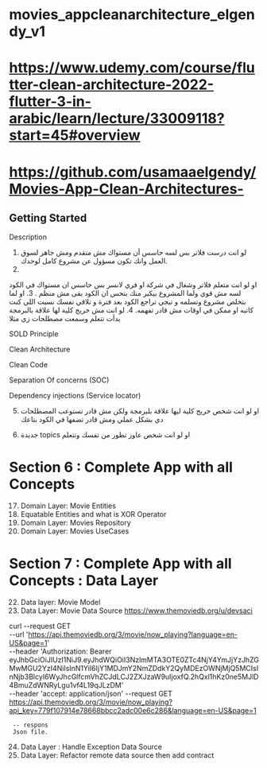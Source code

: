 # movies_appcleanarchitecture_elgendy_v1

# https://www.udemy.com/course/flutter-clean-architecture-2022-flutter-3-in-arabic/learn/lecture/33009118?start=45#overview

# https://github.com/usamaaelgendy/Movies-App-Clean-Architectures- 

## Getting Started
Description
1. لو انت درست فلاتر بس لسه حاسس أن مستواك مش متقدم ومش جاهز لسوق العمل وانك تكون مسؤول عن مشروع كامل لوحدك.
2. 
او لو انت متعلم فلاتر وشغال في شركة او فري لانسر بس حاسس ان مستواك في الكود لسه مش قوي ولما المشروع بيكبر منك بتحس ان الكود بقى مش منظم .
3. 
او لما بتخلص مشروع وتسلمه و تيجي تراجع الكود بعد فترة و تلاقي نفسك نسيت اللي كنت كاتبه او ممكن في اوقات مش قادر تفهمه.
4. 
  لو انت مش خريج كلية لها علاقة بالبرمجة بدأت تتعلم وسمعت مصطلحات زي مثلا

SOLD Principle

Clean Architecture 

Clean Code

Separation Of concerns (SOC)

Dependency injections (Service locator)


5.  او لو انت شخص خريج كلية ليها علاقة بلبرمجة ولكن مش قادر تستوعب المصطلحات دي بشكل عملي ومش قادر تضفها في الكود بتاعك

6.  جديدة  topics  او لو انت شخص عاوز تطور من تفسك وتتعلم 

# Section 6 : Complete App with all Concepts
17. Domain Layer: Movie Entities
18. Equatable Entities and what is XOR Operator
19. Domain Layer: Movies Repository
20. Domain Layer: Movies UseCases

# Section 7 : Complete App with all Concepts : Data Layer
22. Data layer: Movie Model
23. Data Layer: Movie Data Source
https://www.themoviedb.org/u/devsaci 

curl --request GET \
     --url 'https://api.themoviedb.org/3/movie/now_playing?language=en-US&page=1' \
     --header 'Authorization: Bearer eyJhbGciOiJIUzI1NiJ9.eyJhdWQiOiI3NzlmMTA3OTE0ZTc4NjY4YmJjYzJhZGMwMGU2YzI4NiIsInN1YiI6IjY1MDJmY2NmZDdkY2QyMDEzOWNjMjQ5MCIsInNjb3BlcyI6WyJhcGlfcmVhZCJdLCJ2ZXJzaW9uIjoxfQ.2hQxl1hKz0ne5MJlD4BmuZdWNRyLgu1vf4L19qJLzDM' \
     --header 'accept: application/json'
    --request GET   
     https://api.themoviedb.org/3/movie/now_playing?api_key=779f107914e78668bbcc2adc00e6c286&language=en-US&page=1

     -- respons
     Json file.


24. Data Layer : Handle Exception Data Source
25. Data Layer: Refactor remote data source then add contract